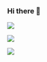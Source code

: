### Hi there 👋
![ ](https://komarev.com/ghpvc/?username=sussygamedeveloper&style=flat-square&color=blueviolet)

![ ](https://github-readme-stats.vercel.app/api/top-langs/?username=sussygamedeveloper&theme=dracula&show_icons=true)

![ ](https://github-readme-stats.vercel.app/api?username=sussygamedeveloper&show_icons=true&theme=dracula)

